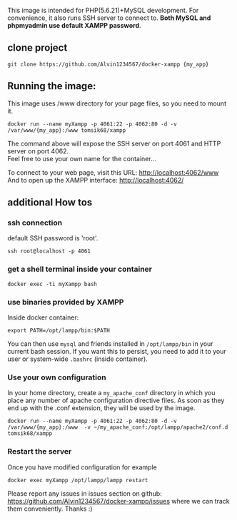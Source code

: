 This image is intended for PHP(5.6.21)+MySQL development. For convenience, it also runs SSH server to connect to. __Both MySQL and phpmyadmin use default XAMPP password__.

## clone project
```
git clone https://github.com/Alvin1234567/docker-xampp {my_app}
```

## Running the image:

This image uses /www directory for your page files, so you need to mount it.

```
docker run --name myXampp -p 4061:22 -p 4062:80 -d -v /var/www/{my_app}:/www tomsik68/xampp
```
The command above will expose the SSH server on port 4061 and HTTP server on port 4062.    
Feel free to use your own name for the container...

To connect to your web page, visit this URL: [http://localhost:4062/www](http://localhost:4062/www)    
And to open up the XAMPP interface: [http://localhost:4062/](http://localhost:4062/)

## additional How tos

### ssh connection

default SSH password is 'root'.

```
ssh root@localhost -p 4061
```

### get a shell terminal inside your container

```
docker exec -ti myXampp bash
```

### use binaries provided by XAMPP

Inside docker container:
```
export PATH=/opt/lampp/bin:$PATH
```
You can then use `mysql` and friends installed in `/opt/lampp/bin` in your current bash session. If you want this to persist, you need to add it to your user or system-wide `.bashrc` (inside container).

### Use your own configuration

In your home directory, create a `my_apache_conf` directory in which you place any number of apache configuration directive files. As soon as they end up with the .conf extension, they will be used by the image.

```
docker run --name myXampp -p 4061:22 -p 4062:80 -d -v /var/www/{my_app}:/www  -v ~/my_apache_conf:/opt/lampp/apache2/conf.d tomsik68/xampp
```

### Restart the server

Once you have modified configuration for example
```
docker exec myXampp /opt/lampp/lampp restart
```
Please report any issues in issues section on github: https://github.com/Alvin1234567/docker-xampp/issues where we can track them conveniently. Thanks :)

